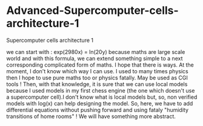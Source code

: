 # Advanced-Supercomputer-cells-architecture-1
Supercomputer cells architecture 1

we can start with : exp(2980x) = ln(20y) because maths are large scale world and with this formula, we can extend something simple to a next corresponding complicated form of maths. I hope that there is ways. At the moment, I don't know which way I can use. I used to many times physics then I hope to use pure maths too or physics fatally. May be used as CGI tools ! Then, with that knowledge, it is sure that we can use local models because I used models in my first chess engine (the one which doesn't use a supercomputer cell).I don't know what is local models but, so, non verified models with log(x) can help designing the model. So, here, we have to add differential equations without pushing forward and using fataly "humidity transitions of home rooms" ! We will have something more abstract. 
